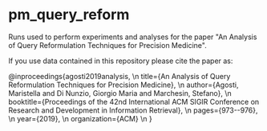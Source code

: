 # pm_query_reform

Runs used to perform experiments and analyses for the paper "An Analysis of Query Reformulation Techniques for Precision Medicine".

If you use data contained in this repository please cite the paper as:

@inproceedings{agosti2019analysis, \n
  title={An Analysis of Query Reformulation Techniques for Precision Medicine}, \n
  author={Agosti, Maristella and Di Nunzio, Giorgio Maria and Marchesin, Stefano}, \n
  booktitle={Proceedings of the 42nd International ACM SIGIR Conference on Research and Development in Information Retrieval}, \n
  pages={973--976}, \n
  year={2019}, \n
  organization={ACM} \n
}


